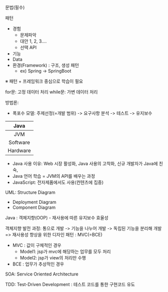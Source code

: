 문법(필수)

패턴
- 경험
	- 문제파악
	- 대안 1, 2, 3....
	- 선택
API
- 기능
- Data
- 환경(Framework) : 구조, 생성 패턴
	- ex) Spring -> SpringBoot

※ 패턴 + 프레임워크 중심으로 학습이 필요


for문: 고정 데이터 처리
while문: 가변 데이터 처리

방법론:
- 폭포수 모델: 주제선정(=개발 범위) -> 요구사항 분석 -> 테스트 -> 유지보수

|   Java   |
| :------: |
|   JVM    |
| Software |
| Hardware |
- Java 사용 이유: Web 시장 활성화, Java 사용의 고착화, 신규 개발자가 Java에 친숙,
- Java 언어 학습 = JVM의 API를 배우는 과정
- JavaScript: 전자제품에서도 사용(컨텐츠에 집중)

UML: Structure Diagram
 - Deployment Diagram
 - Component Diagram

Java : 객체지향(OOP) - 재사용에 따른 유지보수 효율성

객체지향 발전 과정: 통으로 개발 -> 기능을 나누어 개발 -> 독립된 기능을 분리해 개발
=> 재사용성 향상을 위한 디자인 패턴 : MVC(=BCE)
- MVC : 값이 구체적인 경우
	- Model1: jsp가 mvc에 해당하는 업무를 모두 처리
	- Model2: jsp가 view의 처리만 수행
- BCE : 업무가 추상적인 경우

SOA: Service Oriented Architecture

TDD: Test-Driven Development : 테스트 코드를 통한 구현코드 유도


